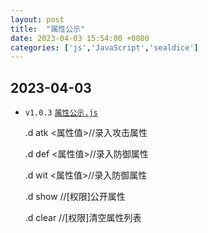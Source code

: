 ```yaml
---
layout: post
title:  "属性公示"
date: 2023-04-03 15:54:00 +0800
categories: ['js','JavaScript','sealdice']
---
```


2023-04-03
----------

* `v1.0.3` [`属性公示.js`](./plugins/属性公示.js)
  
  .d atk <属性值>//录入攻击属性
  
  .d def <属性值>//录入防御属性
  
  .d wit <属性值>//录入防御属性

  .d show //[权限]公开属性

  .d clear //[权限]清空属性列表
